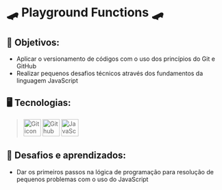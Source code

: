 # 🛹 Playground Functions 🛹
## 🎯 Objetivos: 
* Aplicar o versionamento de códigos com o uso dos princípios do Git e GitHub 
* Realizar pequenos desafios técnicos através dos fundamentos da linguagem JavaScript
## 🖥️ Tecnologias:
> <img src="https://cdn.jsdelivr.net/gh/devicons/devicon/icons/git/git-original.svg" height=40 alt="Git icon"/>
> <img src="https://cdn.jsdelivr.net/gh/devicons/devicon/icons/github/github-original.svg" height=40 alt="Github icon"/>
> <img src="https://cdn.jsdelivr.net/gh/devicons/devicon/icons/javascript/javascript-original.svg" height=40 alt="JavaScript icon"/>
## 🧠 Desafios e aprendizados:
* Dar os primeiros passos na lógica de programação para resolução de pequenos problemas com o uso do JavaScript
